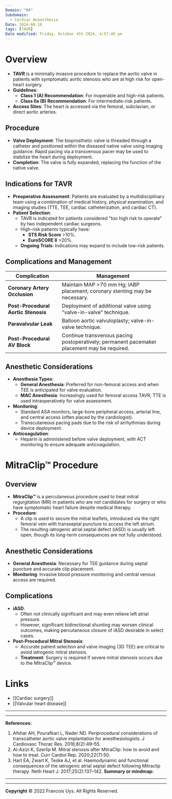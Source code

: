 ```yaml
---
Domain: "04"
Subdomain:
  - Cardiac Anaesthesia
Date: 2024-08-18
tags: [TAVR]
Date modified: Friday, October 4th 2024, 4:57:46 pm
---
```


# Overview
- **TAVR** is a minimally invasive procedure to replace the aortic valve in patients with symptomatic aortic stenosis who are at high risk for open-heart surgery.
- **Guidelines**:
  - **Class 1 (A) Recommendation**: For inoperable and high-risk patients.
  - **Class IIa (B) Recommendation**: For intermediate-risk patients.
- **Access Sites**: The heart is accessed via the femoral, subclavian, or direct aortic arteries.

## Procedure
- **Valve Deployment**: The bioprosthetic valve is threaded through a catheter and positioned within the diseased native valve using imaging guidance. Rapid pacing via a transvenous pacer may be used to stabilize the heart during deployment.
- **Completion**: The valve is fully expanded, replacing the function of the native valve.

## Indications for TAVR
- **Preoperative Assessment**: Patients are evaluated by a multidisciplinary team using a combination of medical history, physical examination, and imaging studies (TTE, TEE, cardiac catheterization, and cardiac CT).
- **Patient Selection**:
  - TAVR is indicated for patients considered "too high risk to operate" by two independent cardiac surgeons.
  - High-risk patients typically have:
	- **STS Risk Score** >10%.
	- **EuroSCORE II** >20%.
  - **Ongoing Trials**: Indications may expand to include low-risk patients.

## Complications and Management

| **Complication**                    | **Management**                                                                                  |
|-------------------------------------|-------------------------------------------------------------------------------------------------|
| **Coronary Artery Occlusion**       | Maintain MAP >70 mm Hg; IABP placement; coronary stenting may be necessary.                    |
| **Post-Procedural Aortic Stenosis** | Deployment of additional valve using "valve-in-valve" technique.                                |
| **Paravalvular Leak**               | Balloon aortic valvuloplasty; valve-in-valve technique.                                         |
| **Post-Procedural AV Block**        | Continue transvenous pacing postoperatively; permanent pacemaker placement may be required.     |

## Anesthetic Considerations
- **Anesthesia Types**:
  - **General Anesthesia**: Preferred for non-femoral access and when TEE is anticipated for valve evaluation.
  - **MAC Anesthesia**: Increasingly used for femoral access TAVR; TTE is used intraoperatively for valve assessment.
- **Monitoring**:
  - Standard ASA monitors, large-bore peripheral access, arterial line, and central access (often placed by the cardiologist).
  - Transcutaneous pacing pads due to the risk of arrhythmias during device deployment.
- **Anticoagulation**:
  - Heparin is administered before valve deployment, with ACT monitoring to ensure adequate anticoagulation.

# MitraClip™ Procedure

## Overview
- **MitraClip™** is a percutaneous procedure used to treat mitral regurgitation (MR) in patients who are not candidates for surgery or who have symptomatic heart failure despite medical therapy.
- **Procedure**:
  - A clip is used to secure the mitral leaflets, introduced via the right femoral vein with transseptal puncture to access the left atrium.
  - The resulting iatrogenic atrial septal defect (iASD) is usually left open, though its long-term consequences are not fully understood.

## Anesthetic Considerations
- **General Anesthesia**: Necessary for TEE guidance during septal puncture and accurate clip placement.
- **Monitoring**: Invasive blood pressure monitoring and central venous access are required.

## Complications
- **iASD**:
  - Often not clinically significant and may even relieve left atrial pressure.
  - However, significant bidirectional shunting may worsen clinical outcomes, making percutaneous closure of iASD desirable in select cases.
- **Post-Procedural Mitral Stenosis**:
  - Accurate patient selection and valve imaging (3D TEE) are critical to avoid iatrogenic mitral stenosis.
  - **Treatment**: Surgery is required if severe mitral stenosis occurs due to the MitraClip™ device.

# Links
- [[Cardiac surgery]]
- [[Valvular heart disease]]

---

---
**References:**

1. Afshar AH, Pourafkari L, Nader ND. Periprocedural considerations of transcatheter aortic valve implantation for anesthesiologists. J Cardiovasc Thorac Res. 2016;8(2):49–55.
2. Al-Azizi K, Szerlip M. Mitral stenosis after MitraClip: how to avoid and how to treat. Curr Cardiol Rep. 2020;22(7):50.
3. Hart EA, Zwart K, Teske AJ, et al. Haemodynamic and functional consequences of the iatrogenic atrial septal defect following Mitraclip therapy. Neth Heart J. 2017;25(2):137–142.
**Summary or mindmap:**

------------------------------------------------------------------------------------------------------------------------------------------------------------------------------------------------------------------------------
---
**Copyright**
© 2022 Francois Uys. All Rights Reserved.